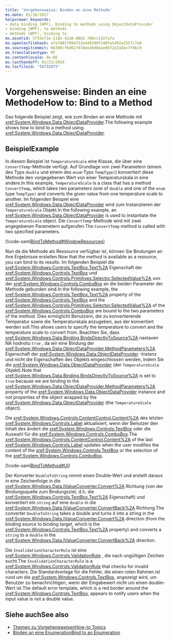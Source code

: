 ```yaml
---
title: 'Vorgehensweise: Binden an eine Methode'
ms.date: 03/30/2017
helpviewer_keywords:
- data binding [WPF], binding to methods using ObjectDataProvider
- binding [WPF], to methods
- methods [WPF], binding to
ms.assetid: 5f55e71e-2182-42a0-88d1-700cc1427a7a
ms.openlocfilehash: afa7801709d733ed40389f240fa5d92a2557c7a8
ms.sourcegitcommit: 6b308cf6d627d78ee36dbbae8972a310ac7fd6c8
ms.translationtype: MT
ms.contentlocale: de-DE
ms.lasthandoff: 01/23/2019
ms.locfileid: "54732075"
---
```

# <a name="how-to-bind-to-a-method"></a><span data-ttu-id="53169-102">Vorgehensweise: Binden an eine Methode</span><span class="sxs-lookup"><span data-stu-id="53169-102">How to: Bind to a Method</span></span>
<span data-ttu-id="53169-103">Das folgende Beispiel zeigt, wie zum Binden an eine Methode mit <xref:System.Windows.Data.ObjectDataProvider>.</span><span class="sxs-lookup"><span data-stu-id="53169-103">The following example shows how to bind to a method using <xref:System.Windows.Data.ObjectDataProvider>.</span></span>  
  
## <a name="example"></a><span data-ttu-id="53169-104">Beispiel</span><span class="sxs-lookup"><span data-stu-id="53169-104">Example</span></span>  
 <span data-ttu-id="53169-105">In diesem Beispiel ist `TemperatureScale` eine Klasse, die über eine `ConvertTemp`-Methode verfügt. Auf Grundlage von zwei Parametern (einem des Typs `double` und einem des `enum`-Typs `TempType)`) konvertiert diese Methode den vorgegebenen Wert von einer Temperaturskala in eine andere.</span><span class="sxs-lookup"><span data-stu-id="53169-105">In this example, `TemperatureScale` is a class that has a method `ConvertTemp`, which takes two parameters (one of `double` and one of the `enum` type `TempType)` and converts the given value from one temperature scale to another.</span></span> <span data-ttu-id="53169-106">Im folgenden Beispiel eine <xref:System.Windows.Data.ObjectDataProvider> wird zum Instanziieren der `TemperatureScale` Objekt.</span><span class="sxs-lookup"><span data-stu-id="53169-106">In the following example, an <xref:System.Windows.Data.ObjectDataProvider> is used to instantiate the `TemperatureScale` object.</span></span> <span data-ttu-id="53169-107">Die `ConvertTemp`-Methode wird mit zwei angegebenen Parametern aufgerufen.</span><span class="sxs-lookup"><span data-stu-id="53169-107">The `ConvertTemp` method is called with two specified parameters.</span></span>  
  
 [!code-xaml[BindToMethod#WindowResources](../../../../samples/snippets/csharp/VS_Snippets_Wpf/BindToMethod/CS/Window1.xaml#windowresources)]  
  
 <span data-ttu-id="53169-108">Nun da die Methode als Ressource verfügbar ist, können Sie Bindungen an ihre Ergebnisse erstellen.</span><span class="sxs-lookup"><span data-stu-id="53169-108">Now that the method is available as a resource, you can bind to its results.</span></span> <span data-ttu-id="53169-109">Im folgenden Beispiel die <xref:System.Windows.Controls.TextBox.Text%2A> Eigenschaft der <xref:System.Windows.Controls.TextBox> und <xref:System.Windows.Controls.Primitives.Selector.SelectedValue%2A> von der <xref:System.Windows.Controls.ComboBox> an die beiden Parameter der Methode gebunden sind.</span><span class="sxs-lookup"><span data-stu-id="53169-109">In the following example, the <xref:System.Windows.Controls.TextBox.Text%2A> property of the <xref:System.Windows.Controls.TextBox> and the <xref:System.Windows.Controls.Primitives.Selector.SelectedValue%2A> of the <xref:System.Windows.Controls.ComboBox> are bound to the two parameters of the method.</span></span> <span data-ttu-id="53169-110">Dies ermöglicht Benutzern, die zu konvertierende Temperatur sowie die Temperaturskala anzugeben, aus der konvertiert werden soll.</span><span class="sxs-lookup"><span data-stu-id="53169-110">This allows users to specify the temperature to convert and the temperature scale to convert from.</span></span> <span data-ttu-id="53169-111">Beachten Sie, dass <xref:System.Windows.Data.Binding.BindsDirectlyToSource%2A> nastaven NA hodnotu `true` , da wir eine Bindung der <xref:System.Windows.Data.ObjectDataProvider.MethodParameters%2A> Eigenschaft der <xref:System.Windows.Data.ObjectDataProvider> -Instanz und nicht die Eigenschaften des Objekts eingeschlossen werden, indem Sie die <xref:System.Windows.Data.ObjectDataProvider> (der `TemperatureScale` Objekt).</span><span class="sxs-lookup"><span data-stu-id="53169-111">Note that <xref:System.Windows.Data.Binding.BindsDirectlyToSource%2A> is set to `true` because we are binding to the <xref:System.Windows.Data.ObjectDataProvider.MethodParameters%2A> property of the <xref:System.Windows.Data.ObjectDataProvider> instance and not properties of the object wrapped by the <xref:System.Windows.Data.ObjectDataProvider> (the `TemperatureScale` object).</span></span>  
  
 <span data-ttu-id="53169-112">Die <xref:System.Windows.Controls.ContentControl.Content%2A> des letzten <xref:System.Windows.Controls.Label> aktualisiert, wenn der Benutzer den Inhalt des ändert die <xref:System.Windows.Controls.TextBox> oder die Auswahl für die <xref:System.Windows.Controls.ComboBox>.</span><span class="sxs-lookup"><span data-stu-id="53169-112">The <xref:System.Windows.Controls.ContentControl.Content%2A> of the last <xref:System.Windows.Controls.Label> updates when the user modifies the content of the <xref:System.Windows.Controls.TextBox> or the selection of the <xref:System.Windows.Controls.ComboBox>.</span></span>  
  
 [!code-xaml[BindToMethod#UI](../../../../samples/snippets/csharp/VS_Snippets_Wpf/BindToMethod/CS/Window1.xaml#ui)]  
  
 <span data-ttu-id="53169-113">Der Konverter `DoubleToString` nimmt einen Double-Wert und erstellt daraus in eine Zeichenfolge in die <xref:System.Windows.Data.IValueConverter.Convert%2A> Richtung (von der Bindungsquelle zum Bindungsziel, d.h. die <xref:System.Windows.Controls.TextBox.Text%2A> Eigenschaft) und konvertiert ein `string` auf eine `double` in die <xref:System.Windows.Data.IValueConverter.ConvertBack%2A> Richtung.</span><span class="sxs-lookup"><span data-stu-id="53169-113">The converter `DoubleToString` takes a double and turns it into a string in the <xref:System.Windows.Data.IValueConverter.Convert%2A> direction (from the binding source to binding target, which is the <xref:System.Windows.Controls.TextBox.Text%2A> property) and converts a `string` to a `double` in the <xref:System.Windows.Data.IValueConverter.ConvertBack%2A> direction.</span></span>  
  
 <span data-ttu-id="53169-114">Die `InvalidationCharacterRule` ist eine <xref:System.Windows.Controls.ValidationRule> , die nach ungültigen Zeichen sucht.</span><span class="sxs-lookup"><span data-stu-id="53169-114">The `InvalidationCharacterRule` is a <xref:System.Windows.Controls.ValidationRule> that checks for invalid characters.</span></span> <span data-ttu-id="53169-115">Die Standardvorlage für die Fehler, die einen roten Rahmen ist rund um die <xref:System.Windows.Controls.TextBox>, angezeigt wird, um Benutzer zu benachrichtigen, wenn der Eingabewert nicht um einen double-Wert ist.</span><span class="sxs-lookup"><span data-stu-id="53169-115">The default error template, which is a red border around the <xref:System.Windows.Controls.TextBox>, appears to notify users when the input value is not a double value.</span></span>  
  
## <a name="see-also"></a><span data-ttu-id="53169-116">Siehe auch</span><span class="sxs-lookup"><span data-stu-id="53169-116">See also</span></span>
- [<span data-ttu-id="53169-117">Themen zu Vorgehensweisen</span><span class="sxs-lookup"><span data-stu-id="53169-117">How-to Topics</span></span>](../../../../docs/framework/wpf/data/data-binding-how-to-topics.md)
- [<span data-ttu-id="53169-118">Binden an eine Enumeration</span><span class="sxs-lookup"><span data-stu-id="53169-118">Bind to an Enumeration</span></span>](../../../../docs/framework/wpf/data/how-to-bind-to-an-enumeration.md)
